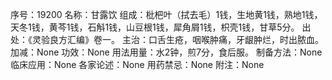 序号：19200
名称：甘露饮
组成：枇杷叶（拭去毛）1钱，生地黄1钱，熟地1钱，天冬1钱，黄芩1钱，石斛1钱，山豆根1钱，犀角屑1钱，枳壳1钱，甘草5分。
出处：《灵验良方汇编》卷一。
主治：口舌生疮，咽喉肿痛，牙龈肿烂，时出脓血。
加减：None
功效：None
用法用量：水2钟，煎7分，食后服。
制备方法：None
临床应用：None
各家论述：None
用药禁忌：None
附注：None
